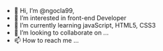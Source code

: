 - 👋 Hi, I’m @ngocla99, 
- 👀 I’m interested in front-end Developer
- 🌱 I’m currently learning javaScript, HTML5, CSS3
- 💞️ I’m looking to collaborate on ...
- 📫 How to reach me ...

<!---
ngocla99/ngocla99 is a ✨ special ✨ repository because its `README.md` (this file) appears on your GitHub profile.
You can click the Preview link to take a look at your changes.
--->
